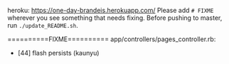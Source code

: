 heroku: https://one-day-brandeis.herokuapp.com/
Please add `# FIXME` wherever you see something that needs fixing.
Before pushing to master, run `./update_README.sh`.

==========FIXME==========
app/controllers/pages_controller.rb:
  * [44] flash persists (kaunyu)

